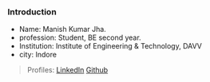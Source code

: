 ### Introduction

- Name: Manish Kumar Jha.
- profession: Student, BE second year.
- Institution: Institute of Engineering & Technology, DAVV 
- city: Indore

> Profiles: 
<a href="https://www.linkedin.com/in/manjha/">LinkedIn</a>
<a href="https://github.com/manishkrjha">Github</a>

